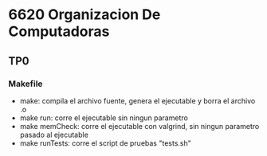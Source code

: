 # 6620 Organizacion De Computadoras

## TP0

### Makefile
* make: compila el archivo fuente, genera el ejecutable y borra el archivo .o
* make run: corre el ejecutable sin ningun parametro
* make memCheck: corre el ejecutable con valgrind, sin ningun parametro pasado al ejecutable
* make runTests: corre el script de pruebas "tests.sh"
